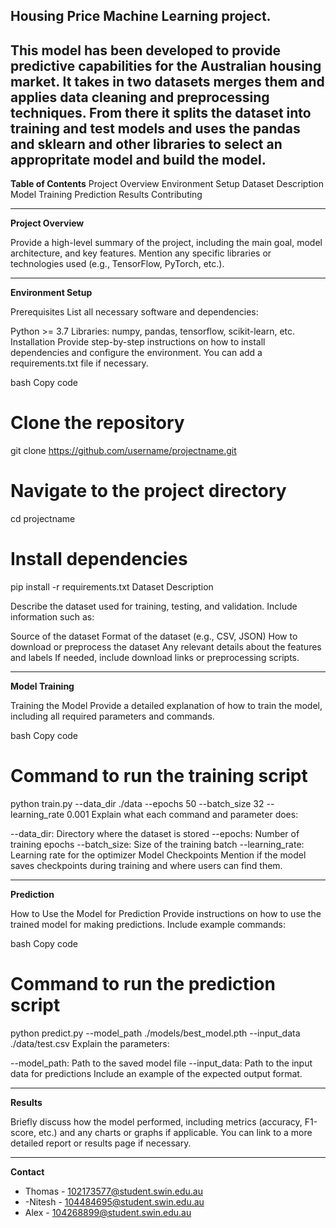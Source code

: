 **Housing Price Machine Learning project.**
------------------------------------------------------------------------------------------------------------------------------------------------------------------------------------------------------------------------------------------------------------
This model has been developed to provide predictive capabilities for the Australian housing market. It takes in two datasets merges them and applies data cleaning and preprocessing techniques. 
From there it splits the dataset into training and test models and uses the pandas and sklearn and other libraries to select an appropritate model and build the model.
------------------------------------------------------------------------------------------------------------------------------------------------------------------------------------------------------------------------------------------------------------
**Table of Contents**
Project Overview
Environment Setup
Dataset Description
Model Training
Prediction
Results
Contributing

------------------------------------------------------------------------------------------------------------------------------------------------------------------------------------------------------------------------------------------------------------
**Project Overview**

Provide a high-level summary of the project, including the main goal, model architecture, and key features. Mention any specific libraries or technologies used (e.g., TensorFlow, PyTorch, etc.).

------------------------------------------------------------------------------------------------------------------------------------------------------------------------------------------------------------------------------------------------------------
**Environment Setup**

Prerequisites
List all necessary software and dependencies:

Python >= 3.7
Libraries: numpy, pandas, tensorflow, scikit-learn, etc.
Installation
Provide step-by-step instructions on how to install dependencies and configure the environment. You can add a requirements.txt file if necessary.

bash
Copy code
# Clone the repository
git clone https://github.com/username/projectname.git

# Navigate to the project directory
cd projectname

# Install dependencies
pip install -r requirements.txt
Dataset Description

Describe the dataset used for training, testing, and validation. Include information such as:

Source of the dataset
Format of the dataset (e.g., CSV, JSON)
How to download or preprocess the dataset
Any relevant details about the features and labels
If needed, include download links or preprocessing scripts.

------------------------------------------------------------------------------------------------------------------------------------------------------------------------------------------------------------------------------------------------------------
**Model Training**

Training the Model
Provide a detailed explanation of how to train the model, including all required parameters and commands.

bash
Copy code
# Command to run the training script
python train.py --data_dir ./data --epochs 50 --batch_size 32 --learning_rate 0.001
Explain what each command and parameter does:

--data_dir: Directory where the dataset is stored
--epochs: Number of training epochs
--batch_size: Size of the training batch
--learning_rate: Learning rate for the optimizer
Model Checkpoints
Mention if the model saves checkpoints during training and where users can find them.


------------------------------------------------------------------------------------------------------------------------------------------------------------------------------------------------------------------------------------------------------------
**Prediction**

How to Use the Model for Prediction
Provide instructions on how to use the trained model for making predictions. Include example commands:

bash
Copy code
# Command to run the prediction script
python predict.py --model_path ./models/best_model.pth --input_data ./data/test.csv
Explain the parameters:

--model_path: Path to the saved model file
--input_data: Path to the input data for predictions
Include an example of the expected output format.

------------------------------------------------------------------------------------------------------------------------------------------------------------------------------------------------------------------------------------------------------------
**Results**

Briefly discuss how the model performed, including metrics (accuracy, F1-score, etc.) and any charts or graphs if applicable. You can link to a more detailed report or results page if necessary.

------------------------------------------------------------------------------------------------------------------------------------------------------------------------------------------------------------------------------------------------------------
**Contact**
- Thomas - 102173577@student.swin.edu.au
- -Nitesh - 104484695@student.swin.edu.au
- Alex - 104268899@student.swin.edu.au
